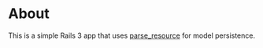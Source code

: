 # About

This is a simple Rails 3 app that uses [parse_resource](http://github.com/adelevie/parse_resource) for model persistence.

